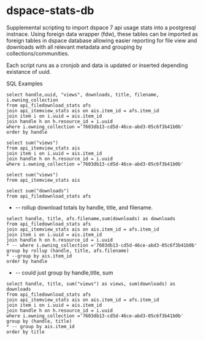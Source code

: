 # dspace-stats-db 

Supplemental scripting to import dspace 7 api usage stats into a postgresql instnace. Using foreign data wrapper (fdw), these tables can be imported as foreign tables in dspace database allowing easier reporting for file view and downloads with all relevant metadata and grouping by collections/communities. 

Each script runs as a cronjob and data is updated or inserted depending existance of uuid. 

SQL Examples

```
select handle,uuid, "views", downloads, title, filename, i.owning_collection
from api_filedownload_stats afs 
join api_itemview_stats ais on ais.item_id = afs.item_id 
join item i on i.uuid = ais.item_id 
join handle h on h.resource_id = i.uuid
where i.owning_collection ='7603db13-cd5d-46ce-abd3-05c6f3b41b0b'
order by handle 
```
```
select sum("views")
from api_itemview_stats ais 
join item i on i.uuid = ais.item_id 
join handle h on h.resource_id = i.uuid
where i.owning_collection ='7603db13-cd5d-46ce-abd3-05c6f3b41b0b'
```
```
select sum("views")
from api_itemview_stats ais 
```
```
select sum("downloads")
from api_filedownload_stats afs 
```
* -- rollup download totals by handle, title, and filename. 
```
select handle, title, afs.filename,sum(downloads) as downloads
from api_filedownload_stats afs 
join api_itemview_stats ais on ais.item_id = afs.item_id 
join item i on i.uuid = ais.item_id 
join handle h on h.resource_id = i.uuid
* -- where i.owning_collection ='7603db13-cd5d-46ce-abd3-05c6f3b41b0b'
group by rollup (handle, title, afs.filename)
* --group by ais.item_id
order by handle
```
* -- could just group by handle,title, sum 
```
select handle, title, sum("views") as views, sum(downloads) as downloads
from api_filedownload_stats afs 
join api_itemview_stats ais on ais.item_id = afs.item_id 
join item i on i.uuid = ais.item_id 
join handle h on h.resource_id = i.uuid
where i.owning_collection ='7603db13-cd5d-46ce-abd3-05c6f3b41b0b'
group by (handle, title)
* -- group by ais.item_id
order by title
```
